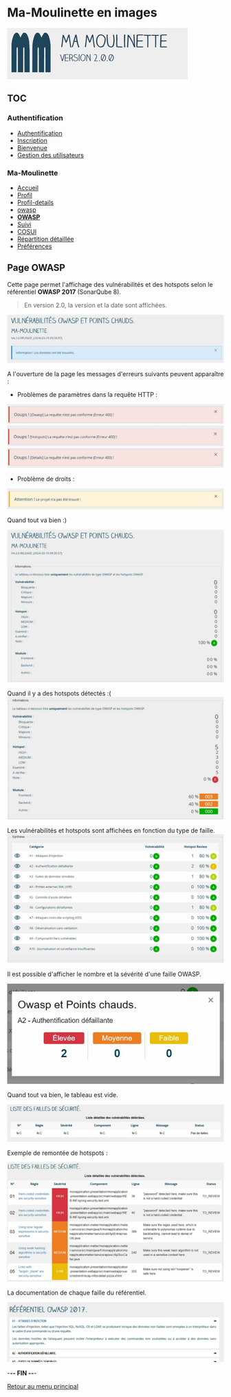 # Ma-Moulinette en images

![Ma-Moulinette](/documentation/ressources/home-000.jpg)

## TOC

### Authentification

* [Authentification](/documentation/authentification.md)
* [Inscription](/documentation/inscription.md)
* [Bienvenue]((/documentation/bienvenue.md))
* [Gestion des utilisateurs](utilisateur.md)

### Ma-Moulinette

* [Accueil](/documentation/accueil.md)
* [Profil](/documentation/profil.md)
* [Profil-details](/documentation/profil-details.md)
* [owasp](/documentation/projet.md)
* [**OWASP**](/documentation/owasp.md)
* [Suivi](/documentation/suivi.md)
* [COSUI](/documentation/cosui.md)
* [Répartition détaillée](/documentation/repartition_details.md)
* [Préférences](/documentation/preferences.md)

## Page OWASP

Cette page permet l'affichage des vulnérabilités et des hotspots selon le référentiel **OWASP 2017** (SonarQube 8).

> En version 2.0, la version et la date sont affichées.

 ![owasp](/documentation/ressources/owasp-009.jpg)

A l'ouverture de la page les messages d'erreurs suivants peuvent apparaître :

* Problèmes de paramètres dans la requête HTTP :

![owasp](/documentation/ressources/owasp-007.jpg)
![owasp](/documentation/ressources/owasp-007b.jpg)
![owasp](/documentation/ressources/owasp-007a.jpg)

* Problème de droits :

![owasp](/documentation/ressources/owasp-008.jpg)

Quand tout va bien :)

![owasp](/documentation/ressources/owasp-001.jpg)

Quand il y a des hotspots détectés :(
![owasp](/documentation/ressources/owasp-001a.jpg)

Les vulnérabilités et hotspots sont affichées en fonction du type de faille.
![owasp](/documentation/ressources/owasp-002.jpg)

Il est possible d'afficher le nombre et la sévérité d'une faille OWASP.

![owasp](/documentation/ressources/owasp-003.jpg)

Quand tout va bien, le tableau est vide.

![owasp](/documentation/ressources/owasp-004.jpg)

Exemple de remontée de hotspots :

![owasp](/documentation/ressources/owasp-005.jpg)

La documentation de chaque faille du référentiel.

![owasp](/documentation/ressources/owasp-006.jpg)

-**-- FIN --**-

[Retour au menu principal](/README.md)
